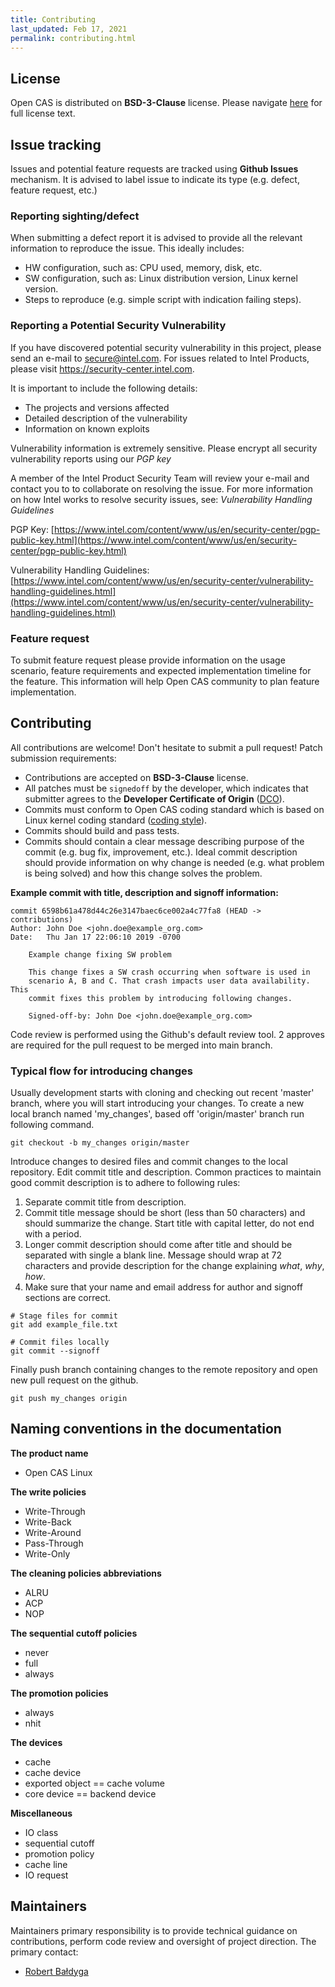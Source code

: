 ```yaml
---
title: Contributing
last_updated: Feb 17, 2021
permalink: contributing.html
---
```


## License
Open CAS is distributed on **BSD-3-Clause** license. Please navigate
[here](https://spdx.org/licenses/BSD-3-Clause.html) for full license text.

## Issue tracking
Issues and potential feature requests are tracked using **Github Issues**
mechanism. It is advised to label issue to indicate its type (e.g. defect,
feature request, etc.)

### Reporting sighting/defect
When submitting a defect report it is advised to provide all the relevant
information to reproduce the issue. This ideally includes:
* HW configuration, such as: CPU used, memory, disk, etc.
* SW configuration, such as: Linux distribution version, Linux kernel version.
* Steps to reproduce (e.g. simple script with indication failing steps).

### Reporting a Potential Security Vulnerability
If you have discovered potential security vulnerability in this project,
please send an e-mail to secure@intel.com. For issues related to Intel Products,
please visit https://security-center.intel.com.

It is important to include the following details:
  - The projects and versions affected
  - Detailed description of the vulnerability
  - Information on known exploits

Vulnerability information is extremely sensitive. Please encrypt all security
vulnerability reports using our *PGP key*

A member of the Intel Product Security Team will review your e-mail and
contact you to to collaborate on resolving the issue. For more information on
how Intel works to resolve security issues, see: *Vulnerability Handling
Guidelines*

PGP Key: [https://www.intel.com/content/www/us/en/security-center/pgp-public-key.html](https://www.intel.com/content/www/us/en/security-center/pgp-public-key.html)

Vulnerability Handling Guidelines: [https://www.intel.com/content/www/us/en/security-center/vulnerability-handling-guidelines.html](https://www.intel.com/content/www/us/en/security-center/vulnerability-handling-guidelines.html)

### Feature request
To submit feature request please provide information on the usage scenario,
feature requirements and expected implementation timeline for the feature. This
information will help Open CAS community to plan feature implementation.

## Contributing
All contributions are welcome! Don't hesitate to submit a pull request!
Patch submission requirements:
* Contributions are accepted on **BSD-3-Clause** license.
* All patches must be `signedoff` by the developer, which indicates that
  submitter agrees to the **Developer Certificate of Origin**
  ([DCO](https://developercertificate.org)).
* Commits must conform to Open CAS coding standard which is based on Linux
  kernel coding standard ([coding style](https://git.kernel.org/pub/scm/linux/kernel/git/torvalds/linux.git/tree/Documentation/process/coding-style.rst)).
* Commits should build and pass tests.
* Commits should contain a clear message describing purpose of the commit (e.g. bug
  fix, improvement, etc.). Ideal commit description should provide information
  on why change is needed (e.g. what problem is being solved) and how this
  change solves the problem.

**Example commit with title, description and signoff information:**
~~~{.sh}
commit 6598b61a478d44c26e3147baec6ce002a4c77fa8 (HEAD -> contributions)
Author: John Doe <john.doe@example_org.com>
Date:   Thu Jan 17 22:06:10 2019 -0700

    Example change fixing SW problem

    This change fixes a SW crash occurring when software is used in
    scenario A, B and C. That crash impacts user data availability. This
    commit fixes this problem by introducing following changes.

    Signed-off-by: John Doe <john.doe@example_org.com>
~~~

Code review is performed using the Github's default review tool. 2 approves are
required for the pull request to be merged into main branch.

### Typical flow for introducing changes

Usually development starts with cloning and checking out recent 'master'
branch, where you will start introducing your changes.
To create a new local branch named 'my_changes', based off 'origin/master'
branch run following command.

~~~{.sh}
git checkout -b my_changes origin/master
~~~

Introduce changes to desired files and commit changes to the local repository.
Edit commit title and description. Common practices to maintain good commit
description is to adhere to following rules:
1. Separate commit title from description.
2. Commit title message should be short (less than 50 characters) and should
   summarize the change. Start title with capital letter, do not end with a
   period.
3. Longer commit description should come after title and should be separated
   with single a blank line. Message should wrap at 72 characters and provide
   description for the change explaining *what*, *why*, *how*.
4. Make sure that your name and email address for author and signoff sections
   are correct.

~~~{.sh}
# Stage files for commit
git add example_file.txt

# Commit files locally
git commit --signoff
~~~

Finally push branch containing changes to the remote repository and open new
pull request on the github.

~~~{.sh}
git push my_changes origin
~~~

## Naming conventions in the documentation
**The product name**
* Open CAS Linux

**The write policies**
* Write-Through
* Write-Back
* Write-Around
* Pass-Through
* Write-Only

**The cleaning policies abbreviations**
* ALRU
* ACP
* NOP

**The sequential cutoff policies**
* never
* full
* always

**The promotion policies**
* always
* nhit

**The devices**
* cache
* cache device
* exported object == cache volume
* core device == backend device

**Miscellaneous**
* IO class
* sequential cutoff
* promotion policy
* cache line
* IO request

## Maintainers
Maintainers primary responsibility is to provide technical guidance on
contributions, perform code review and oversight of project direction.
The primary contact:
* [Robert Bałdyga](mailto:robert.baldyga@intel.com)
